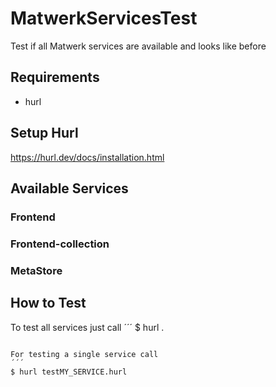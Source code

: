 # MatwerkServicesTest
Test if all Matwerk services are available and looks like before
## Requirements
- hurl

## Setup Hurl
https://hurl.dev/docs/installation.html

## Available Services

### Frontend

### Frontend-collection

### MetaStore

## How to Test
To test all services just call
´´´
$ hurl .
```

For testing a single service call
´´´
$ hurl testMY_SERVICE.hurl
```


